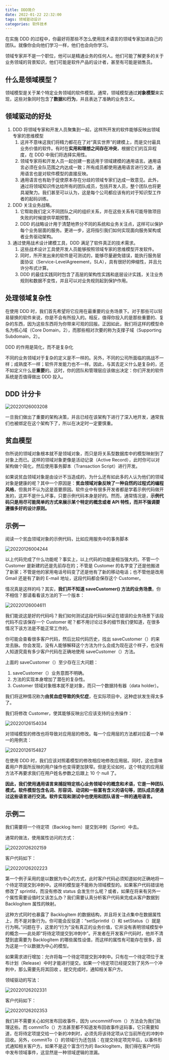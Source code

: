 ```yaml
---
title: DDD简介
date: 2022-01-22 22:32:00
tags: 领域驱动设计
categories: 软件技术
---
```


在实施 DDD 的过程中，你最好将那些不怎么使用技术语言的领域专家加进自己的团队。就像你会向他们学习一样，他们也会向你学习。

领域专家并不是一个职位，他可以是精通业务的任何人。他们可能了解更多的关于业务领域的背景知识，他们可能是软件产品的设计者，甚至有可能是销售员。

## 什么是领域模型？

领域模型是关于某个特定业务领域的软件模型。通常，领域模型通过**对象模型**来实现，这些对象同时包含了**数据**和**行为**，并且表达了准确的业务含义。

## 领域驱动的好处

1. DDD 将领域专家和开发人员聚集到一起，这样所开发的软件能够反映出领域专家的思维模型
   1. 这并不意味这我们将精力都花在了对“真实世界”的建模上，而是交付最具业务价值的软件。有时在**实用和理想之间存在冲突**，根据它们的互异程度，在 DDD 中我们将选择实用性。
   2. 领域专家将和开发人员一起创建一套适用于领域建模的通用语言。通用语言必须在全队范围之内达成一致；所有成员都使用通用语言进行交流，通用语言也是对软件模型的直接反映。
   3. 通用语言也有助于促使原本存在分歧的领域专家们达成一致意见。此外，通过将领域知识传达给所有的团队成员，包括开发人员，整个团队也将更具凝聚力。我们甚至可以认为，这是每个公司都应该有的对于知识型工作者的起码训练。
2. DDD 关注业务战略。
   1. 它帮助我们定义不同团队之间的组织关系，并在这些关系有可能导致项目失败的时候提供早期预警。
   2. DDD 的战略设计用于清楚地界分不同的系统和业务关注点，这样可以保护每个业务层面的服务。更进一步，这将指引我们如何实现面向服务架构或者业务驱动架构。
3. 通过使用战术设计建模工具，DDD 满足了软件真正的技术需求。
   1. 这些战术设计工具使开发人员能够按照领域专家的思维模型开发软件。
   2. 同时，所开发出来的软件是可测试的，能够尽量避免错误，能执行服务层面协议（Service-LevelAgreement，SLA），具有很好的伸缩性，并且允许分布式计算。
   3. DDD 的最佳实践同时包含了高层的架构性实践和底层设计实践，关注业务规则和数据不变性，并且可以对业务规则起到保护作用。

## 处理领域复杂性

在使用 DDD 时，我们首先希望将它应用在最重要的业务场景下。对于那些可以轻易替换的软件来说，你是不会有所投入的。相反，值得你投入的是那些重要的、复杂的东西，因为这些东西将为你带来可观的回报。正因如此，我们将这样的模型命名为核心域（Core Domain，2），而那些相对次要的称为支撑子域（Supporting Subdomain，2）。

DDD 的作用是简化，而不是复杂化

不同的业务领域对于复杂的定义是不一样的。另外，不同的公司所面临的挑战不一样；成熟度不一样；软件开发能力也不一样。因此，与其去定义什么是复杂的，还不如定义什么是**重要**的。这时，你的团队和管理层应该做出决定：你们开发的软件系统是否值得做出 DDD 投入。

## DDD 计分卡

![20220126003208](https://gcore.jsdelivr.net/gh/goldsubmarine/cdn@master/blog/20220126003208.png)

一旦我们做出了重要的架构决策，并且已经在该架构下进行了深入地开发，通常我们也被绑定在这个架构下了，所以在决定时一定要慎重。

## 贫血模型

你所说的领域对象根本就不是领域对象，而只是将关系型数据库中的模型映射到了对象上而已。这样的领域对象更像是活动记录（Active Record），此时你可以对架构做个简化，然后使用事务脚本（Transaction Script）进行开发。

如果说贫血领域对象是由设计不当造成的，为什么还有如此多的人认为他们的领域对象是健康的呢？其中一个原因是：**贫血领域对象反映了一种自然的过程式的编程风格**，但我并不认为这是首要原因。软件业中有很多开发者都是学着示例代码做开发的，这并不是什么坏事，只要示例代码本身是好的。然而，通常情况是，**示例代码只是用尽可能简单的方式来展示某个特定的概念或者 API 特性，而并不强调要遵循多好的设计原则。**

## 示例一

阅读一个贫血领域对象的示例代码，比如应用服务中的事务脚本

![20220126004244](https://gcore.jsdelivr.net/gh/goldsubmarine/cdn@master/blog/20220126004244.png)

以上代码完成了什么功能呢？事实上，以上代码的功能是相当强大的。不管一个 Customer 是新建的还是先前存在的；不管是 Customer 的名字变了还是他搬进了新家；不管是他的家用电话号码变了还是他有了新的移动电话；也不管他是改用 Gmail 还是有了新的 E-mail 地址，这段代码都会保存这个 Customer。

情况真是这样的吗？其实，**我们并不知道 saveCustomer() 方法的业务场景**。你不相信？那请看看该方法的下一个版本：

![20220126004611](https://gcore.jsdelivr.net/gh/goldsubmarine/cdn@master/blog/20220126004611.png)

我们能说这是好的代码吗？我们如何测试这段代码以保证在错误的业务场景下该段代码不应该保存一个 Customer 呢？都不用讨论过多的细节我们便知道，在很多情况下该方法是不能正常工作的。

你可能会查看很多客户代码，然后比较代码历史，找出 saveCustomer（）的来龙去脉。你会发现，没有人能够解释这个方法为什么会成为现在这个样子，也没有人知道究竟有多少客户代码在正确地使用 saveCustomer（）方法。

上面的 saveCustomer（）至少存在三大问题：

1. saveCustomer（）业务意图不明确。
2. 方法的实现本身增加了潜在的复杂性。
3. Customer 领域对象根本就不是对象，而只一个数据持有器（data holder）。

我们将这种情况称为**由贫血症导致的失忆症**，在实际项目中，这种症状发生得太多了。

我们将修改 Customer，使其能够反映出它应该支持的业务操作：

![20220126154034](https://gcore.jsdelivr.net/gh/goldsubmarine/cdn@master/blog/20220126154034.png)

对领域模型的修改也将导致对应用层的修改。每一个应用层的方法都对应着一个单一的用例流：

![20220126154827](https://gcore.jsdelivr.net/gh/goldsubmarine/cdn@master/blog/20220126154827.png)

在使用 DDD 时，我们应该对照着模型的修改相应地修改应用层。同时，这也意味着用户界面所反映的用户操作也变得更加狭窄。但是无论如何，这个特定的应用层方法不再要求我们在用户姓名参数之后跟上 10 个 null 了。

**因此，我们使用通用语言来捕捉特定核心业务领域中的概念和术语，它是一种团队模式。软件模型包含名词、形容词、动词和一些富有含义的语句等，团队成员便通过这些语言进行交流。软件实现和测试中也使用和团队语言一样的通用语言。**

## 示例二

我们需要将一个待定项（Backlog Item）提交到冲刺（Sprint）中去。

通常的做法，使用属性访问的方式：

![20220126202159](https://gcore.jsdelivr.net/gh/goldsubmarine/cdn@master/blog/20220126202159.png)

客户代码如下：

![20220126202223](https://gcore.jsdelivr.net/gh/goldsubmarine/cdn@master/blog/20220126202223.png)

第一个例子采用的是以数据为中心的方式，此时客户代码必须知道如何正确地将一个待定项提交到冲刺中。这样的模型是不能称为领域模型的。如果客户代码错误地修改了 sprintId，而没有修改 status 会发生什么呢？或者，如果在将来有另外一个属性需要设值时又该怎么办？我们需要认真分析客户代码来完成从客户数据到 BacklogItem 属性的映射。

这种方式同时也暴露了 BacklogItem 的数据结构，并且将关注点集中在数据属性上，而不是对象行为。你可能会反驳道：“setSprintId（）和 setStatus（）就是行为啊。”问题在于，这里的“行为”没有真正的业务价值，它并没有表明领域模型中的概念——此处即“将待定项提交到冲刺中”。开发者在开发客户代码时，他并不清楚到底需要为 BacklogItem 的哪些属性设值，而这样的属性有可能存在很多，因为这是一个以数据为中心的模型。

如果需求进行增加：允许将每一个待定项提交到冲刺中。只有在一个待定项位于发布计划（Release）中时才能进行提交。如果一个待定项已经提交到了另外一个冲刺中，那么需要先将其回收 。提交完成时，通知相关客户方。

领域驱动的写法：

![20220126202331](https://gcore.jsdelivr.net/gh/goldsubmarine/cdn@master/blog/20220126202331.png)

客户代码如下：

![20220126202353](https://gcore.jsdelivr.net/gh/goldsubmarine/cdn@master/blog/20220126202353.png)

我们并不需要关心如何发布回收事件，因为 uncommitFrom（）方法会为我们处理这些。而 commitTo（）方法甚至都不知道发布回收事件这码事，它只需要知道，在将待定项提交给一个新的冲刺时，必须先将该待定项从它当前所在的冲刺中回收。另外，commitTo（）的领域行为还包括：在提交待定项完毕后，以事件形式通知相关客户方。如果不是这个富含行为的 BacklogItem，我们得在客户代码中发布领域事件，这显然是一种领域逻辑的泄漏。
